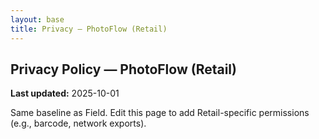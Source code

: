 ```yaml
---
layout: base
title: Privacy — PhotoFlow (Retail)
---
```

<section class="card">
  <h1>Privacy Policy — PhotoFlow (Retail)</h1>
  <p><strong>Last updated:</strong> 2025-10-01</p>
  <p>Same baseline as Field. Edit this page to add Retail-specific permissions (e.g., barcode, network exports).</p>
</section>

